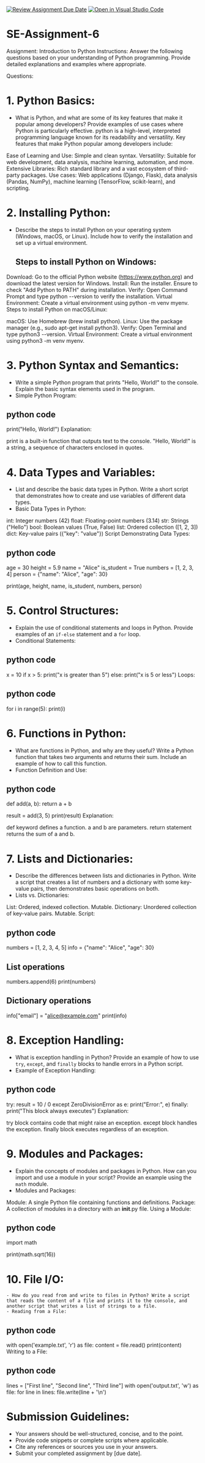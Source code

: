 [![Review Assignment Due Date](https://classroom.github.com/assets/deadline-readme-button-22041afd0340ce965d47ae6ef1cefeee28c7c493a6346c4f15d667ab976d596c.svg)](https://classroom.github.com/a/WfNmjXUk)
[![Open in Visual Studio Code](https://classroom.github.com/assets/open-in-vscode-2e0aaae1b6195c2367325f4f02e2d04e9abb55f0b24a779b69b11b9e10269abc.svg)](https://classroom.github.com/online_ide?assignment_repo_id=15309914&assignment_repo_type=AssignmentRepo)
# SE-Assignment-6
 Assignment: Introduction to Python
Instructions:
Answer the following questions based on your understanding of Python programming. Provide detailed explanations and examples where appropriate.

 Questions:

# 1. Python Basics:
   - What is Python, and what are some of its key features that make it popular among developers? Provide examples of use cases where Python is particularly effective.
  python is a high-level, interpreted programming language known for its readability and versatility. Key features that make Python popular among developers include:

Ease of Learning and Use: Simple and clean syntax.
Versatility: Suitable for web development, data analysis, machine learning, automation, and more.
Extensive Libraries: Rich standard library and a vast ecosystem of third-party packages.
Use cases: Web applications (Django, Flask), data analysis (Pandas, NumPy), machine learning (TensorFlow, scikit-learn), and scripting.

# 2. Installing Python:
   - Describe the steps to install Python on your operating system (Windows, macOS, or Linux). Include how to verify the installation and set up a virtual environment.
     ## Steps to install Python on Windows:

Download: Go to the official Python website (https://www.python.org) and download the latest version for Windows.
Install: Run the installer. Ensure to check "Add Python to PATH" during installation.
Verify: Open Command Prompt and type python --version to verify the installation.
Virtual Environment: Create a virtual environment using python -m venv myenv.
Steps to install Python on macOS/Linux:

macOS: Use Homebrew (brew install python).
Linux: Use the package manager (e.g., sudo apt-get install python3).
Verify: Open Terminal and type python3 --version.
Virtual Environment: Create a virtual environment using python3 -m venv myenv.

# 3. Python Syntax and Semantics:
   - Write a simple Python program that prints "Hello, World!" to the console. Explain the basic syntax elements used in the program.
   - Simple Python Program:

## python code
print("Hello, World!")
Explanation:

print is a built-in function that outputs text to the console.
"Hello, World!" is a string, a sequence of characters enclosed in quotes.

# 4. Data Types and Variables:
   - List and describe the basic data types in Python. Write a short script that demonstrates how to create and use variables of different data types.
   - Basic Data Types in Python:

int: Integer numbers (42)
float: Floating-point numbers (3.14)
str: Strings ("Hello")
bool: Boolean values (True, False)
list: Ordered collection ([1, 2, 3])
dict: Key-value pairs ({"key": "value"})
Script Demonstrating Data Types:

## python code
age = 30
height = 5.9
name = "Alice"
is_student = True
numbers = [1, 2, 3, 4]
person = {"name": "Alice", "age": 30}

print(age, height, name, is_student, numbers, person)

# 5. Control Structures:
   - Explain the use of conditional statements and loops in Python. Provide examples of an `if-else` statement and a `for` loop.
   - Conditional Statements:

## python code
x = 10
if x > 5:
    print("x is greater than 5")
else:
    print("x is 5 or less")
Loops:

## python code
for i in range(5):
    print(i)

# 6. Functions in Python:
   - What are functions in Python, and why are they useful? Write a Python function that takes two arguments and returns their sum. Include an example of how to call this function.
   - Function Definition and Use:

## python code
def add(a, b):
    return a + b

result = add(3, 5)
print(result)
Explanation:

def keyword defines a function.
a and b are parameters.
return statement returns the sum of a and b.

# 7. Lists and Dictionaries:
   - Describe the differences between lists and dictionaries in Python. Write a script that creates a list of numbers and a dictionary with some key-value pairs, then demonstrates basic operations on both.
   - Lists vs. Dictionaries:

List: Ordered, indexed collection. Mutable.
Dictionary: Unordered collection of key-value pairs. Mutable.
Script:

## python code
numbers = [1, 2, 3, 4, 5]
info = {"name": "Alice", "age": 30}

## List operations
numbers.append(6)
print(numbers)

## Dictionary operations
info["email"] = "alice@example.com"
print(info)

# 8. Exception Handling:
   - What is exception handling in Python? Provide an example of how to use `try`, `except`, and `finally` blocks to handle errors in a Python script.
   - Example of Exception Handling:

## python code
try:
    result = 10 / 0
except ZeroDivisionError as e:
    print("Error:", e)
finally:
    print("This block always executes")
Explanation:

try block contains code that might raise an exception.
except block handles the exception.
finally block executes regardless of an exception.

# 9. Modules and Packages:
   - Explain the concepts of modules and packages in Python. How can you import and use a module in your script? Provide an example using the `math` module.
   - Modules and Packages:

Module: A single Python file containing functions and definitions.
Package: A collection of modules in a directory with an __init__.py file.
Using a Module:

## python code
import math

print(math.sqrt(16))


# 10. File I/O:
    - How do you read from and write to files in Python? Write a script that reads the content of a file and prints it to the console, and another script that writes a list of strings to a file.
    - Reading from a File:

## python code
with open('example.txt', 'r') as file:
    content = file.read()
    print(content)
Writing to a File:

## python code
lines = ["First line", "Second line", "Third line"]
with open('output.txt', 'w') as file:
    for line in lines:
        file.write(line + '\n')

# Submission Guidelines:
- Your answers should be well-structured, concise, and to the point.
- Provide code snippets or complete scripts where applicable.
- Cite any references or sources you use in your answers.
- Submit your completed assignment by [due date].


